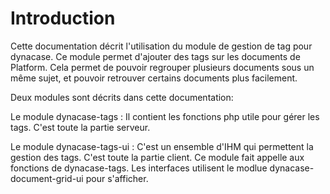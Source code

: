 # Introduction

Cette documentation décrit l'utilisation du module de gestion de tag pour dynacase.
Ce module permet d'ajouter des tags sur les documents de Platform.
Cela permet de pouvoir regrouper plusieurs documents sous un même sujet, et pouvoir retrouver certains documents plus facilement.

Deux modules sont décrits dans cette documentation:

Le module dynacase-tags
: Il contient les fonctions php utile pour gérer les tags. C'est toute la partie serveur.

Le module dynacase-tags-ui
: C'est un ensemble d'IHM qui permettent la gestion des tags. C'est toute la partie client. Ce module fait appelle aux fonctions de dynacase-tags. Les interfaces utilisent le modlue dynacase-document-grid-ui pour s'afficher.
